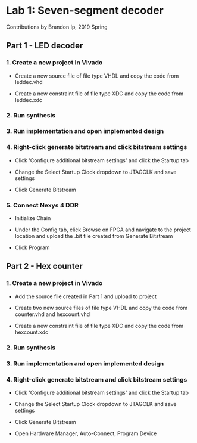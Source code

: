 # Lab 1: Seven-segment decoder

Contributions by Brandon Ip, 2019 Spring

## Part 1 - LED decoder

### 1. Create a new project in Vivado

* Create a new source file of file type VHDL and copy the code from leddec.vhd

* Create a new constraint file of file type XDC and copy the code from leddec.xdc

### 2. Run synthesis

### 3. Run implementation and open implemented design

### 4. Right-click generate bitstream and click bitstream settings

* Click 'Configure additional bitstream settings' and click the Startup tab

* Change the Select Startup Clock dropdown to JTAGCLK and save settings

* Click Generate Bitstream

### 5. Connect Nexys 4 DDR

* Initialize Chain

* Under the Config tab, click Browse on FPGA and navigate to the project location and upload the .bit file created from Generate Bitstream

* Click Program

## Part 2 - Hex counter

### 1. Create a new project in Vivado

* Add the source file created in Part 1 and upload to project

* Create two new source files of file type VHDL and copy the code from counter.vhd and hexcount.vhd

* Create a new constraint file of file type XDC and copy the code from hexcount.xdc

### 2. Run synthesis

### 3. Run implementation and open implemented design

### 4. Right-click generate bitstream and click bitstream settings

* Click 'Configure additional bitstream settings' and click the Startup tab

* Change the Select Startup Clock dropdown to JTAGCLK and save settings

* Click Generate Bitstream

* Open Hardware Manager, Auto-Connect, Program Device

